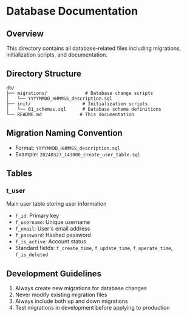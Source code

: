 # Database Documentation

## Overview
This directory contains all database-related files including migrations, initialization scripts, and documentation.

## Directory Structure
```
db/
├── migrations/              # Database change scripts
│   └── YYYYMMDD_HHMMSS_description.sql
├── init/                   # Initialization scripts
│   └── 01_schemas.sql      # Database schema definitions
└── README.md              # This documentation
```

## Migration Naming Convention
- Format: `YYYYMMDD_HHMMSS_description.sql`
- Example: `20240327_143000_create_user_table.sql`

## Tables
### t_user
Main user table storing user information
- `f_id`: Primary key
- `f_username`: Unique username
- `f_email`: User's email address
- `f_password`: Hashed password
- `f_is_active`: Account status
- Standard fields: `f_create_time`, `f_update_time`, `f_operate_time`, `f_is_deleted`

## Development Guidelines
1. Always create new migrations for database changes
2. Never modify existing migration files
3. Always include both up and down migrations
4. Test migrations in development before applying to production